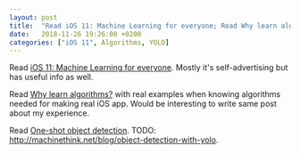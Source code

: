 ```yaml
---
layout: post
title:  "Read iOS 11: Machine Learning for everyone; Read Why learn algorithms?; Read One-shot object detection"
date:   2018-11-26 19:26:00 +0200
categories: ["iOS 11", Algorithms, YOLO]
---
```

Read [iOS 11: Machine Learning for everyone](http://machinethink.net/blog/ios-11-machine-learning-for-everyone/). Mostly it's self-advertising but has useful info as well.

Read [Why learn algorithms?](http://machinethink.net/blog/why-learn-algorithms/) with real examples when knowing algorithms needed for making real iOS app. Would be interesting to write same post about my experience.

Read [One-shot object detection](http://machinethink.net/blog/object-detection/). TODO: <http://machinethink.net/blog/object-detection-with-yolo>.

